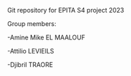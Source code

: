 Git repository for EPITA S4 project 2023

Group members:

-Amine Mike EL MAALOUF

-Attilio LEVIEILS

-Djibril TRAORE
